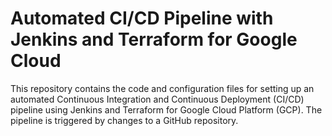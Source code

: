 # Automated CI/CD Pipeline with Jenkins and Terraform for Google Cloud
This repository contains the code and configuration files for setting up an automated Continuous Integration and Continuous Deployment (CI/CD) pipeline using Jenkins and Terraform for Google Cloud Platform (GCP). The pipeline is triggered by changes to a GitHub repository.